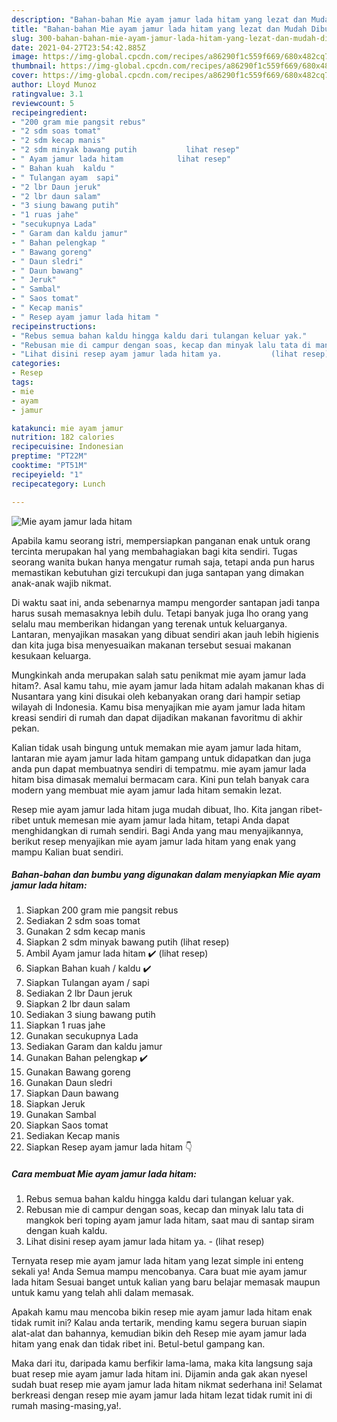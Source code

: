 ```yaml
---
description: "Bahan-bahan Mie ayam jamur lada hitam yang lezat dan Mudah Dibuat"
title: "Bahan-bahan Mie ayam jamur lada hitam yang lezat dan Mudah Dibuat"
slug: 300-bahan-bahan-mie-ayam-jamur-lada-hitam-yang-lezat-dan-mudah-dibuat
date: 2021-04-27T23:54:42.885Z
image: https://img-global.cpcdn.com/recipes/a86290f1c559f669/680x482cq70/mie-ayam-jamur-lada-hitam-foto-resep-utama.jpg
thumbnail: https://img-global.cpcdn.com/recipes/a86290f1c559f669/680x482cq70/mie-ayam-jamur-lada-hitam-foto-resep-utama.jpg
cover: https://img-global.cpcdn.com/recipes/a86290f1c559f669/680x482cq70/mie-ayam-jamur-lada-hitam-foto-resep-utama.jpg
author: Lloyd Munoz
ratingvalue: 3.1
reviewcount: 5
recipeingredient:
- "200 gram mie pangsit rebus"
- "2 sdm soas tomat"
- "2 sdm kecap manis"
- "2 sdm minyak bawang putih           lihat resep"
- " Ayam jamur lada hitam            lihat resep"
- " Bahan kuah  kaldu "
- " Tulangan ayam  sapi"
- "2 lbr Daun jeruk"
- "2 lbr daun salam"
- "3 siung bawang putih"
- "1 ruas jahe"
- "secukupnya Lada"
- " Garam dan kaldu jamur"
- " Bahan pelengkap "
- " Bawang goreng"
- " Daun sledri"
- " Daun bawang"
- " Jeruk"
- " Sambal"
- " Saos tomat"
- " Kecap manis"
- " Resep ayam jamur lada hitam "
recipeinstructions:
- "Rebus semua bahan kaldu hingga kaldu dari tulangan keluar yak."
- "Rebusan mie di campur dengan soas, kecap dan minyak lalu tata di mangkok beri toping ayam jamur lada hitam, saat mau di santap siram dengan kuah kaldu."
- "Lihat disini resep ayam jamur lada hitam ya.           (lihat resep)"
categories:
- Resep
tags:
- mie
- ayam
- jamur

katakunci: mie ayam jamur 
nutrition: 182 calories
recipecuisine: Indonesian
preptime: "PT22M"
cooktime: "PT51M"
recipeyield: "1"
recipecategory: Lunch

---
```



![Mie ayam jamur lada hitam](https://img-global.cpcdn.com/recipes/a86290f1c559f669/680x482cq70/mie-ayam-jamur-lada-hitam-foto-resep-utama.jpg)

Apabila kamu seorang istri, mempersiapkan panganan enak untuk orang tercinta merupakan hal yang membahagiakan bagi kita sendiri. Tugas seorang  wanita bukan hanya mengatur rumah saja, tetapi anda pun harus memastikan kebutuhan gizi tercukupi dan juga santapan yang dimakan anak-anak wajib nikmat.

Di waktu  saat ini, anda sebenarnya mampu mengorder santapan jadi tanpa harus susah memasaknya lebih dulu. Tetapi banyak juga lho orang yang selalu mau memberikan hidangan yang terenak untuk keluarganya. Lantaran, menyajikan masakan yang dibuat sendiri akan jauh lebih higienis dan kita juga bisa menyesuaikan makanan tersebut sesuai makanan kesukaan keluarga. 



Mungkinkah anda merupakan salah satu penikmat mie ayam jamur lada hitam?. Asal kamu tahu, mie ayam jamur lada hitam adalah makanan khas di Nusantara yang kini disukai oleh kebanyakan orang dari hampir setiap wilayah di Indonesia. Kamu bisa menyajikan mie ayam jamur lada hitam kreasi sendiri di rumah dan dapat dijadikan makanan favoritmu di akhir pekan.

Kalian tidak usah bingung untuk memakan mie ayam jamur lada hitam, lantaran mie ayam jamur lada hitam gampang untuk didapatkan dan juga anda pun dapat membuatnya sendiri di tempatmu. mie ayam jamur lada hitam bisa dimasak memalui bermacam cara. Kini pun telah banyak cara modern yang membuat mie ayam jamur lada hitam semakin lezat.

Resep mie ayam jamur lada hitam juga mudah dibuat, lho. Kita jangan ribet-ribet untuk memesan mie ayam jamur lada hitam, tetapi Anda dapat menghidangkan di rumah sendiri. Bagi Anda yang mau menyajikannya, berikut resep menyajikan mie ayam jamur lada hitam yang enak yang mampu Kalian buat sendiri.

<!--inarticleads1-->

##### Bahan-bahan dan bumbu yang digunakan dalam menyiapkan Mie ayam jamur lada hitam:

1. Siapkan 200 gram mie pangsit rebus
1. Sediakan 2 sdm soas tomat
1. Gunakan 2 sdm kecap manis
1. Siapkan 2 sdm minyak bawang putih           (lihat resep)
1. Ambil  Ayam jamur lada hitam ✔️           (lihat resep)
1. Siapkan  Bahan kuah / kaldu ✔️
1. Siapkan  Tulangan ayam / sapi
1. Sediakan 2 lbr Daun jeruk
1. Siapkan 2 lbr daun salam
1. Sediakan 3 siung bawang putih
1. Siapkan 1 ruas jahe
1. Gunakan secukupnya Lada
1. Sediakan  Garam dan kaldu jamur
1. Gunakan  Bahan pelengkap ✔️
1. Gunakan  Bawang goreng
1. Gunakan  Daun sledri
1. Siapkan  Daun bawang
1. Siapkan  Jeruk
1. Gunakan  Sambal
1. Siapkan  Saos tomat
1. Sediakan  Kecap manis
1. Siapkan  Resep ayam jamur lada hitam 👇




<!--inarticleads2-->

##### Cara membuat Mie ayam jamur lada hitam:

1. Rebus semua bahan kaldu hingga kaldu dari tulangan keluar yak.
1. Rebusan mie di campur dengan soas, kecap dan minyak lalu tata di mangkok beri toping ayam jamur lada hitam, saat mau di santap siram dengan kuah kaldu.
1. Lihat disini resep ayam jamur lada hitam ya. -           (lihat resep)




Ternyata resep mie ayam jamur lada hitam yang lezat simple ini enteng sekali ya! Anda Semua mampu mencobanya. Cara buat mie ayam jamur lada hitam Sesuai banget untuk kalian yang baru belajar memasak maupun untuk kamu yang telah ahli dalam memasak.

Apakah kamu mau mencoba bikin resep mie ayam jamur lada hitam enak tidak rumit ini? Kalau anda tertarik, mending kamu segera buruan siapin alat-alat dan bahannya, kemudian bikin deh Resep mie ayam jamur lada hitam yang enak dan tidak ribet ini. Betul-betul gampang kan. 

Maka dari itu, daripada kamu berfikir lama-lama, maka kita langsung saja buat resep mie ayam jamur lada hitam ini. Dijamin anda gak akan nyesel sudah buat resep mie ayam jamur lada hitam nikmat sederhana ini! Selamat berkreasi dengan resep mie ayam jamur lada hitam lezat tidak rumit ini di rumah masing-masing,ya!.

